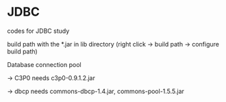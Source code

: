 # JDBC
codes for JDBC study

build path with the *.jar in lib directory (right click -> build path -> configure build path)

Database connection pool 
  
  -> C3P0 needs c3p0-0.9.1.2.jar
  
  -> dbcp needs commons-dbcp-1.4.jar, commons-pool-1.5.5.jar
